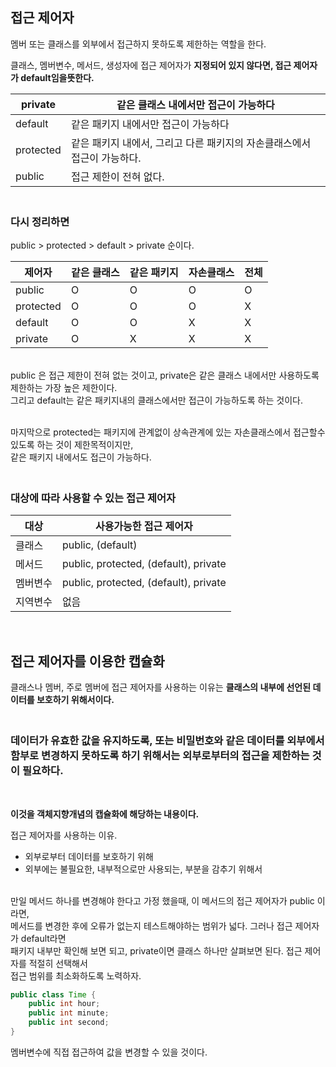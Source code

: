## 접근 제어자

멤버 또는 클래스를 외부에서 접근하지 못하도록 제한하는 역할을 한다.

클래스, 멤버변수, 메서드, 생성자에 접근 제어자가 **지정되어 있지 않다면, 접근 제어자가 default임을뜻한다.**

| private | 같은 클래스 내에서만 접근이 가능하다 |
| --- | --- |
| default | 같은 패키지 내에서만 접근이 가능하다 |
| protected | 같은 패키지 내에서, 그리고 다른 패키지의 자손클래스에서 접근이 가능하다. |
| public  | 접근 제한이 전혀 없다. |

### <br/> 다시 정리하면

public > protected > default > private 순이다.

| 제어자 | 같은 클래스 | 같은 패키지 | 자손클래스 | 전체 |
| --- | --- | --- | --- | --- |
| public | O | O | O | O |
| protected | O | O | O | X |
| default | O | O | X | X |
| private | O | X | X | X |

<br/>public 은 접근 제한이 전혀 없는 것이고, private은 같은 클래스 내에서만 사용하도록 제한하는 가장 높은 제한이다. <br/>그리고 default는 같은 패키지내의 클래스에서만 접근이 가능하도록 하는 것이다. 

<br/>마지막으로 protected는 패키지에 관계없이 상속관계에 있는 자손클래스에서 접근할수 있도록 하는 것이 제한목적이지만,<br/> 같은 패키지 내에서도 접근이 가능하다.

### <br/>대상에 따라 사용할 수 있는 접근 제어자


| 대상  | 사용가능한 접근 제어자 |
| --- | --- |
| 클래스  | public, (default) |
| 메서드 | public, protected, (default), private |
| 멤버변수 | public, protected, (default), private |
| 지역변수 | 없음 |

<br/>

## 접근 제어자를 이용한 캡슐화

클래스나 멤버, 주로 멤버에 접근 제어자를 사용하는 이유는 **클래스의 내부에 선언된 데이터를 보호하기 위해서이다.**

### <br/>데이터가 유효한 값을 유지하도록, 또는 비밀번호와 같은 데이터를 외부에서 <br/>함부로 변경하지 못하도록 하기 위해서는 외부로부터의 접근을 제한하는 것이 필요하다.

<br/>

**이것을 객체지향개념의 캡슐화에 해당하는 내용이다.**

접근 제어자를 사용하는 이유.

- 외부로부터 데이터를 보호하기 위해
- 외부에는 불필요한, 내부적으로만 사용되는, 부분을 감추기 위해서

<br/>만일 메서드 하나를 변경해야 한다고 가정 했을때, 이 메서드의 접근 제어자가 public 이라면,<br/> 메서드를 변경한 후에 오류가 없는지 테스트해야하는 범위가 넓다. 그러나 접근 제어자가 default라면<br/> 패키지 내부만 확인해 보면 되고, private이면 클래스 하나만 살펴보면 된다. 접근 제어자를 적절히 선택해서<br/> 접근 범위를 최소화하도록 노력하자.

```java
public class Time {
	public int hour;
	public int minute;
	public int second;
}
```

멤버변수에 직접 접근하여 값을 변경할 수 있을 것이다.

<br/>

